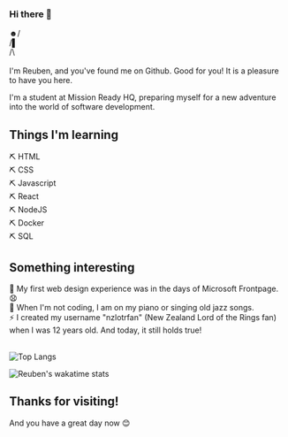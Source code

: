 ### Hi there 👋<br>
☻/ <br>
/▌<br>
/\﻿<br><br>
I'm Reuben, and you've found me on Github. Good for you! It is a pleasure to have you here.

I'm a student at Mission Ready HQ, preparing myself for a new adventure into the world of software development. 



<h2>Things I'm learning</h2>

  ⛏ HTML<br>
  ⛏ CSS<br>
  ⛏ Javascript<br>
  ⛏ React<br>
  ⛏ NodeJS<br>
  ⛏ Docker<br>
  ⛏ SQL<br>
  
<h2>Something interesting</h2>
🧭 My first web design experience was in the days of Microsoft Frontpage. 😧 <br>
🎷 When I'm not coding, I am on my piano or singing old jazz songs. <br>
⚡ I created my username "nzlotrfan" (New Zealand Lord of the Rings fan) when I was 12 years old. And today, it still holds true! 
<br><br>

![Top Langs](https://github-readme-stats.vercel.app/api/top-langs/?username=nzlotrfan)<br>

![Reuben's wakatime stats](https://github-readme-stats.vercel.app/api?username=nzlotrfan)
<h2>Thanks for visiting!</h2>
And you have a great day now 😊
